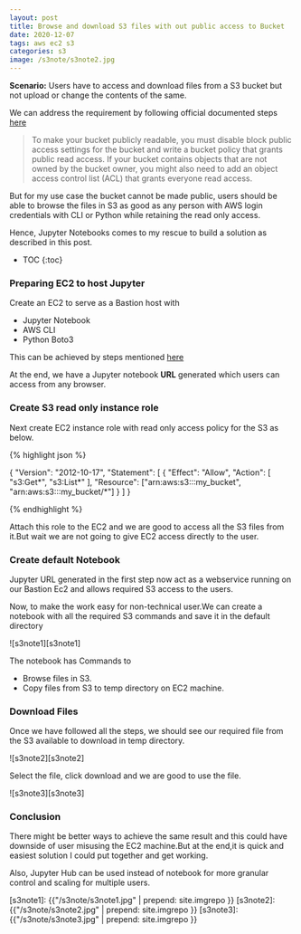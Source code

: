 ```yaml
---
layout: post
title: Browse and download S3 files with out public access to Bucket
date: 2020-12-07
tags: aws ec2 s3
categories: s3
image: /s3note/s3note2.jpg
---
```


**Scenario:** Users have to access and download files from a S3 bucket but not upload or change the contents of the same.

We can address the requirement by following official documented steps [here](https://docs.aws.amazon.com/AmazonS3/latest/dev/WebsiteAccessPermissionsReqd.html)

>To make your bucket publicly readable, you must disable block public access settings for the bucket and write a bucket policy that grants public read access. If your bucket contains objects that are not owned by the bucket owner, you might also need to add an object access control list (ACL) that grants everyone read access.

But for my use case the bucket cannot be made public, users should be able to browse the files in S3 as good as any person with AWS login credentials with CLI or Python while retaining the read only access.

Hence, Jupyter Notebooks comes to my rescue to build a solution as described in this post.

* TOC 
{:toc}

### Preparing EC2 to host Jupyter

Create an EC2 to serve as a Bastion host with
- Jupyter Notebook
- AWS CLI
- Python Boto3

This can be achieved by steps mentioned [here](https://dataschool.com/data-modeling-101/running-jupyter-notebook-on-an-ec2-server/)

At the end, we have a Jupyter notebook **URL** generated which users can access from any browser.


### Create S3 read only instance role

Next create EC2 instance role with read only access policy for the S3 as below.

{% highlight json %}

{
    "Version": "2012-10-17",
    "Statement": [
        {
            "Effect": "Allow",
            "Action": [
                "s3:Get*",
                "s3:List*"
            ],
            "Resource": ["arn:aws:s3:::my_bucket",
                 "arn:aws:s3:::my_bucket/*"]
        }
    ]
}


{% endhighlight %}

Attach this role to the EC2 and we are good to access all the S3 files from it.But wait we are not going to give EC2 access directly to the user.

### Create default Notebook

Jupyter URL generated in the first step now act as a webservice running on our Bastion Ec2 and allows required S3 access to the users.

Now, to make the work easy for non-technical user.We can create a notebook with all the required S3 commands and save it in the default directory

![s3note1][s3note1]

The notebook has Commands to 
- Browse files in S3.
- Copy files from S3 to temp directory on EC2 machine.

### Download Files

Once we have followed all the steps, we should see our required file from the S3 available to download in temp directory.

![s3note2][s3note2]

Select the file, click download and we are good to use the file.

![s3note3][s3note3]

### Conclusion

There might be better ways to achieve the same result and this could have downside of user misusing the EC2 machine.But at the end,it is quick and easiest solution I could put together and get working.

Also, Jupyter Hub can be used instead of notebook for more granular control and scaling for multiple users.


[s3note1]: {{"/s3note/s3note1.jpg" | prepend: site.imgrepo }}
[s3note2]: {{"/s3note/s3note2.jpg" | prepend: site.imgrepo }}
[s3note3]: {{"/s3note/s3note3.jpg" | prepend: site.imgrepo }}